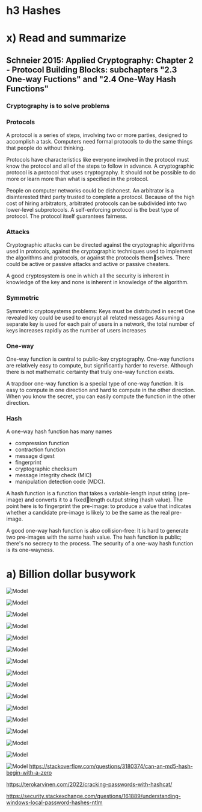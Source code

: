 # h3 Hashes

# x) Read and summarize
## Schneier 2015: Applied Cryptography: Chapter 2 - Protocol Building Blocks: subchapters "2.3 One-way Fuctions" and "2.4 One-Way Hash Functions"

### Cryptography is to solve problems

### Protocols
A protocol is a series of steps, involving two or more parties, designed to
accomplish a task. Computers need formal protocols to do the same things that people do without thinking.

Protocols have characteristics like everyone involved in the protocol must know the protocol and all of the steps to follow in advance. A cryptographic protocol is a protocol that uses cryptography. It should not be possible to do more or learn more than what is specified in the protocol.

People on computer networks could be dishonest. An arbitrator is a disinterested third party trusted to complete a protocol. Because of the high cost of hiring arbitrators, arbitrated protocols can be subdivided into two lower-level subprotocols. A self-enforcing protocol is the best type of protocol. The protocol itself guarantees fairness.

### Attacks
Cryptographic attacks can be directed against the cryptographic algorithms used in protocols, against the cryptographic techniques used to implement the algorithms and protocols, or against the protocols themselves.
There could be active or passive attacks and active or passive cheaters.

A good cryptosystem is one in which all the security is inherent in knowledge of the key and none is inherent in knowledge of the algorithm.

### Symmetric
Symmetric cryptosystems problems:
Keys must be distributed in secret
One revealed key could be used to encrypt all related messages
Assuming a separate key is used for each pair of users in a network, the total number of keys increases rapidly as the number of users increases

### One-way
One-way function is central to public-key cryptography. One-way functions are relatively easy to compute, but significantly harder to reverse. Although there is not mathematic certainty that truly one-way function exists.

A trapdoor one-way function is a special type of one-way function. It is easy to compute in one direction and hard to compute in the other direction. When you know the secret, you can easily compute the function in the other direction.

### Hash
A one-way hash function has many names
- compression function
- contraction function
- message digest
- fingerprint
- cryptographic checksum
- message integrity check (MIC)
- manipulation detection code (MDC).

A hash function is a function that takes a variable-length input string (pre-image) and converts it to a fixedlength output string (hash value). The point here is to fingerprint the pre-image: to produce a value that indicates whether a candidate pre-image is likely to be the same as the real pre-image.

A good one-way hash function is also collision-free: It is hard to generate two pre-images with the same hash value. The hash function is public; there's no secrecy to the process. The security of a one-way hash function is its one-wayness.

# a) Billion dollar busywork

![Model](https://github.com/bek817/TrusttoBlockchain/blob/main/h3Keyboard1.JPG)

![Model](https://github.com/bek817/TrusttoBlockchain/blob/main/h3a1.JPG)

![Model](https://github.com/bek817/TrusttoBlockchain/blob/main/h3a2.JPG)

![Model](https://github.com/bek817/TrusttoBlockchain/blob/main/h3a3.JPG)

![Model](https://github.com/bek817/TrusttoBlockchain/blob/main/h3b1.JPG)

![Model](https://github.com/bek817/TrusttoBlockchain/blob/main/h3b2.JPG)

![Model](https://github.com/bek817/TrusttoBlockchain/blob/main/h3b3.JPG)

![Model](https://github.com/bek817/TrusttoBlockchain/blob/main/h3b4.JPG)

![Model](https://github.com/bek817/TrusttoBlockchain/blob/main/h3b5.JPG)

![Model](https://github.com/bek817/TrusttoBlockchain/blob/main/h3c1.JPG)

![Model](https://github.com/bek817/TrusttoBlockchain/blob/main/h3c2.JPG)

![Model](https://github.com/bek817/TrusttoBlockchain/blob/main/h3c3.JPG)

![Model](https://github.com/bek817/TrusttoBlockchain/blob/main/h3c4.JPG)

![Model](https://github.com/bek817/TrusttoBlockchain/blob/main/h3c5.JPG)

![Model](https://github.com/bek817/TrusttoBlockchain/blob/main/h3c6.JPG)

![Model](https://github.com/bek817/TrusttoBlockchain/blob/main/h3c7.JPG)
https://stackoverflow.com/questions/3180374/can-an-md5-hash-begin-with-a-zero



https://terokarvinen.com/2022/cracking-passwords-with-hashcat/



https://security.stackexchange.com/questions/161889/understanding-windows-local-password-hashes-ntlm

